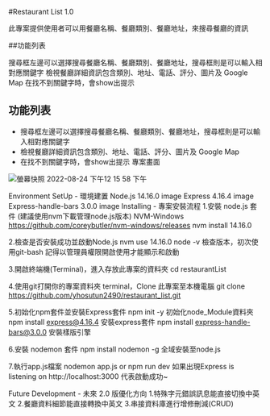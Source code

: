 #Restaurant List 1.0 

此專案提供使用者可以用餐廳名稱、餐廳類別、餐廳地址，來搜尋餐廳的資訊

##功能列表

搜尋框左邊可以選擇搜尋餐廳名稱、餐廳類別、餐廳地址，搜尋框則是可以輸入相對應關鍵字
檢視餐廳詳細資訊包含類別、地址、電話、評分、圖片及 Google Map
在找不到關鍵字時，會show出提示


## 功能列表
* 搜尋框左邊可以選擇搜尋餐廳名稱、餐廳類別、餐廳地址，搜尋框則是可以輸入相對應關鍵字
* 檢視餐廳詳細資訊包含類別、地址、電話、評分、圖片及 Google Map
* 在找不到關鍵字時，會show出提示
專案畫面

![螢幕快照 2022-08-24 下午12 15 58 下午](https://user-images.githubusercontent.com/111074613/186344275-24891213-904e-4f11-8871-6955ac6267fc.png)

Environment SetUp - 環境建置
Node.js 14.16.0 image
Express 4.16.4 image
Express-handle-bars 3.0.0 image
Installing - 專案安裝流程
1.安裝 node.js 套件 (建議使用nvm下載管理node.js版本) NVM-Windows https://github.com/coreybutler/nvm-windows/releases
nvm install 14.16.0

2.檢查是否安裝成功並啟動Node.js
nvm use 14.16.0
node -v 檢查版本，初次使用git-bash 記得以管理員權限開啟使用才能顯示和啟動

3.開啟終端機(Terminal)，進入存放此專案的資料夾
cd restaurantList

4.使用git打開你的專案資料夾 terminal，Clone 此專案至本機電腦
git clone https://github.com/yhosutun2490/restaurant_list.git

5.初始化npm套件並安裝Express套件
npm init -y 初始化node_Module資料夾
npm install express@4.16.4 安裝express套件
npm install express-handle-bars@3.0.0 安裝樣版引擎

6.安裝 nodemon 套件
npm install nodemon -g 全域安裝至node.js

7.執行app.js檔案
nodemon app.js or npm run dev 如果出現Express is listening on http://localhost:3000 代表啟動成功~

Future Development - 未來 2.0 版優化方向
1.特殊字元錯誤訊息能直接切換中英文
2.餐廳資料細節能直接轉換中英文
3.串接資料庫進行增修刪減(CRUD)
